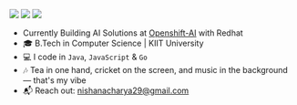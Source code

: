 [<img src="https://img.shields.io/badge/github-%2312100E.svg?&style=for-the-badge&logo=github&logoColor=white&color=black" />](https://github.com/Nash-123)
[<img src="https://img.shields.io/badge/Medium-12100E?style=for-the-badge&logo=medium&logoColor=white" />](https://medium.com/@mamabapuni)
[<img src="https://img.shields.io/badge/linkedin-%230077B5.svg?&style=for-the-badge&logo=linkedin&logoColor=white" />](https://www.linkedin.com/in/nishan-acharya-754365181/)

- Currently Building AI Solutions at [Openshift-AI]([https://github.com/bottlerocket-os/bottlerocket](https://www.redhat.com/en/products/ai/openshift-ai)]) with Redhat
- 🎓 B.Tech in Computer Science | KIIT University
- 💻 I code in `Java`, `JavaScript` & `Go`
- 🎶 Tea in one hand, cricket on the screen, and music in the background — that's my vibe
- 📬 Reach out: nishanacharya29@gmail.com
